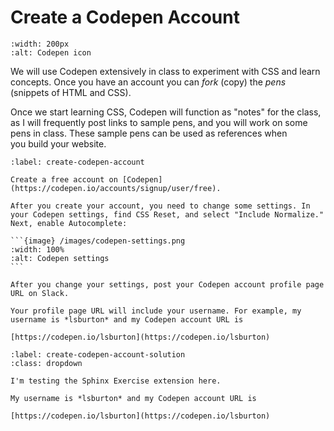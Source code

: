 # Create a Codepen Account

```{image} /images/codepen-icon.png
:width: 200px
:alt: Codepen icon
```

We will use Codepen extensively in class to experiment with CSS and learn concepts. Once you have an account you can *fork* (copy) the *pens* (snippets of HTML and CSS).

Once we start learning CSS, Codepen will function as "notes" for the class, as I will frequently post links to sample pens, and you will work on some pens in class. These sample pens can be used as references when you build your website.

````{exercise}
:label: create-codepen-account

Create a free account on [Codepen](https://codepen.io/accounts/signup/user/free).

After you create your account, you need to change some settings. In your Codepen settings, find CSS Reset, and select "Include Normalize." Next, enable Autocomplete:

```{image} /images/codepen-settings.png
:width: 100%
:alt: Codepen settings
```

After you change your settings, post your Codepen account profile page URL on Slack.

Your profile page URL will include your username. For example, my username is *lsburton* and my Codepen account URL is

[https://codepen.io/lsburton](https://codepen.io/lsburton)
````

```{solution} create-codepen-account
:label: create-codepen-account-solution
:class: dropdown

I'm testing the Sphinx Exercise extension here.

My username is *lsburton* and my Codepen account URL is

[https://codepen.io/lsburton](https://codepen.io/lsburton)
```
